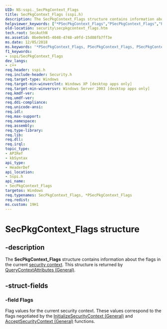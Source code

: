 ```yaml
---
UID: NS:sspi._SecPkgContext_Flags
title: SecPkgContext_Flags (sspi.h)
description: The SecPkgContext_Flags structure contains information about the flags in the current security context. This structure is returned by QueryContextAttributes (General).helpviewer_keywords: ["*PSecPkgContext_Flags","PSecPkgContext_Flags","PSecPkgContext_Flags structure pointer [Security]","SecPkgContext_Flags","SecPkgContext_Flags structure [Security]","security.secpkgcontext_flags","sspi/PSecPkgContext_Flags","sspi/SecPkgContext_Flags"]
old-location: security\secpkgcontext_flags.htm
tech.root: SecAuthN
ms.assetid: 0be0e945-4048-4748-a9fd-15d08fb7ff3e
ms.date: 12/05/2018
ms.keywords: '*PSecPkgContext_Flags, PSecPkgContext_Flags, PSecPkgContext_Flags structure pointer [Security], SecPkgContext_Flags, SecPkgContext_Flags structure [Security], security.secpkgcontext_flags, sspi/PSecPkgContext_Flags, sspi/SecPkgContext_Flags'
f1_keywords:
- sspi/SecPkgContext_Flags
dev_langs:
- c++
req.header: sspi.h
req.include-header: Security.h
req.target-type: Windows
req.target-min-winverclnt: Windows XP [desktop apps only]
req.target-min-winversvr: Windows Server 2003 [desktop apps only]
req.kmdf-ver: 
req.umdf-ver: 
req.ddi-compliance: 
req.unicode-ansi: 
req.idl: 
req.max-support: 
req.namespace: 
req.assembly: 
req.type-library: 
req.lib: 
req.dll: 
req.irql: 
topic_type:
- APIRef
- kbSyntax
api_type:
- HeaderDef
api_location:
- Sspi.h
api_name:
- SecPkgContext_Flags
targetos: Windows
req.typenames: SecPkgContext_Flags, *PSecPkgContext_Flags
req.redist: 
ms.custom: 19H1
---
```


# SecPkgContext_Flags structure


## -description


The <b>SecPkgContext_Flags</b> structure contains information about the flags in the current <a href="https://docs.microsoft.com/windows/desktop/SecGloss/s-gly">security context</a>. This structure is returned by <a href="https://docs.microsoft.com/windows/desktop/api/sspi/nf-sspi-querycontextattributesa">QueryContextAttributes (General)</a>.


## -struct-fields




### -field Flags

Flag values for the current security context. These values correspond to the flags negotiated by the <a href="https://docs.microsoft.com/windows/desktop/api/sspi/nf-sspi-initializesecuritycontexta">InitializeSecurityContext (General)</a> and <a href="https://docs.microsoft.com/windows/desktop/api/sspi/nf-sspi-acceptsecuritycontext">AcceptSecurityContext (General)</a> functions.


